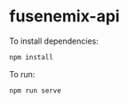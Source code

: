 # fusenemix-api

To install dependencies:

```bash
npm install
```

To run:

```bash
npm run serve
```
